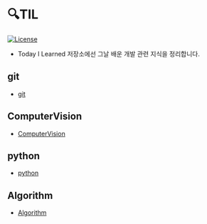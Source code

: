 # 🔍TIL
[![License](https://img.shields.io/github/license/mashape/apistatus.svg)](./LICENSE)  

- Today I Learned 저장소에선 그날 배운 개발 관련 지식을 정리합니다.

## git
  - [git](./git/README.md)

## ComputerVision
 - [ComputerVision](./ComputerVision/README.md)

## python
 - [python](./python/README.md)
 
 ## Algorithm
 - [Algorithm](./Algorithm/README.md)

